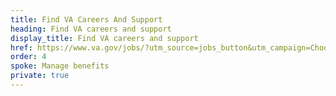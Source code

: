 ```yaml
---
title: Find VA Careers And Support
heading: Find VA careers and support
display_title: Find VA careers and support
href: https://www.va.gov/jobs/?utm_source=jobs_button&utm_campaign=ChooseVA_Website_Buttons
order: 4
spoke: Manage benefits
private: true
---
```

